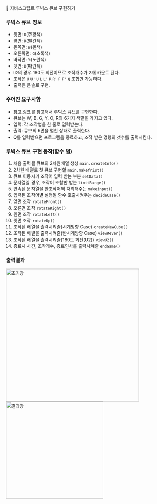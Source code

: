 🎲 자바스크립트 루빅스 큐브 구현하기

### 루빅스 큐브 정보

- 윗면: `O`(주황색)
- 앞면: `R`(빨간색)
- 왼쪽면: `W`(흰색)
- 오른쪽면: `G`(초록색)
- 바닥면: `Y`(노란색)
- 뒷면: `B`(파란색)
- `U2`의 경우 180도 회전이므로 조작개수가 2개 카운트 된다.
- 조작은 `U` `U'` `U` `L` `L'` `R` `R'` `F` `F'` `Q` 조합만 가능하다.
- 출력은 콘솔로 구현.

### 주어진 요구사항

- [참고 링크](https://cube3x3.com/%ED%81%90%EB%B8%8C%EB%A5%BC-%EB%A7%9E%EC%B6%94%EB%8A%94-%EB%B0%A9/#notation)를 참고해서 루빅스 큐브를 구현한다.
- 큐브는 W, B, G, Y, O, R의 6가지 색깔을 가지고 있다.
- 입력: 각 조작법을 한 줄로 입력받는다.
- 출력: 큐브의 6면을 펼친 상태로 출력한다.
- Q를 입력받으면 프로그램을 종료하고, 조작 받은 명령의 갯수를 출력시킨다.

### 루빅스 큐브 구현 동작(함수 별)

1. 처음 출력될 큐브의 2차원배열 생성 `main.createInfo()`
2. 2차원 배열로 첫 큐브 구현할 `main.makefrist()`
3. 큐브 이동시키 조작어 입력 받는 부분 `setData()`
4. 문자열일 경우, 조작어 조합만 받는 `limitRange()`
5. 연속된 문자열을 한조작어씩 처리해주는 `makeinput()`
6. 입력된 조작어별 실행될 함수 호출시켜주는 `decideCase()`
7. 앞면 조작 `rotateFront()`
8. 오른면 조작 `rotateRight()`
9. 왼면 조작 `rotateLeft()`
10. 윗면 조작 `rotateUp()`
11. 조작된 배열을 출력시켜줄(시계방향 Case) `createNewCube()`
12. 조작된 배열을 출력시켜줄(반시계방향 Case) `viewRever()`
13. 조작된 배열을 출력시켜줄(180도 회전(U2)) `viewU2()`
14. 종료시 시간, 조작개수, 종료인사를 출력시켜줄 `endGame()`

### 출력결과

<img width="419" alt="초기창" src="https://user-images.githubusercontent.com/71510362/102019953-98660900-3db9-11eb-907e-6c8506e0d41b.PNG">

<img width="306" alt="결과창" src="https://user-images.githubusercontent.com/71510362/102019989-c3e8f380-3db9-11eb-9b27-c1eb547da8a1.PNG">
